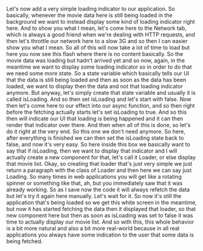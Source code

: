 Let's now add a very simple loading indicator
to our application.
So basically, whenever the movie data here
is still being loaded in the background
we want to instead display some kind of loading indicator
right here.
And to show you what I mean,
let's come here to the Network tab,
which is always a good friend
when we're dealing with HTTP requests,
and then let's throttle our network here to a slow 3G
and so then I can easier show you what I mean.
So all of this will now take a lot of time to load
but here you now see this flash
where there is no content basically.
So the movie data was loading but hadn't arrived yet
and so now, again, in the meantime
we want to display some loading indicator
so in order to do that we need some more state.
So a state variable which basically tells our UI
that the data is still being loaded
and then as soon as the data has been loaded,
we want to display then the data
and not that loading indicator anymore.
But anyway, let's simply create that state variable
and usually it is called isLoading.
And so then set isLoading and let's start with false.
Now then let's come here to our effect
into our async function,
and so then right before the fetching actually starts
let's set isLoading to true.
And so this then will indicate our UI
that loading is being happened
and it can then render that indicator over there.
And then when all of this is done,
so let's do it right at the very end.
So this one we don't need anymore.
So here, after everything is finished
we can then set the isLoading state back to false,
and now it's very easy.
So here inside this box
we basically want to say that if isLoading,
then we want to display that indicator
and I will actually create a new component for that,
let's call it Loader, or else display that movie list.
Okay, so creating that loader that's just very simple
we just return a paragraph with the class of Loader
and then here we can say just Loading.
So many times in web applications
you will get like a rotating spinner or something like that,
ah, but you immediately saw that it was already working.
So as I save now the code it will always refetch the data
but let's try it again here manually.
Let's wait for it.
So now it's still the application that's being loaded
so we get this white screen in the meantime,
but now it has started fetching the data
then it displayed that loader, so that new component here
but then as soon as isLoading was set to false
it was time to actually display our movie list.
And so with this, this whole behavior is a bit more natural
and also a bit more real-world
because in all real applications
you always have some indication to the user
that some data is being fetched.